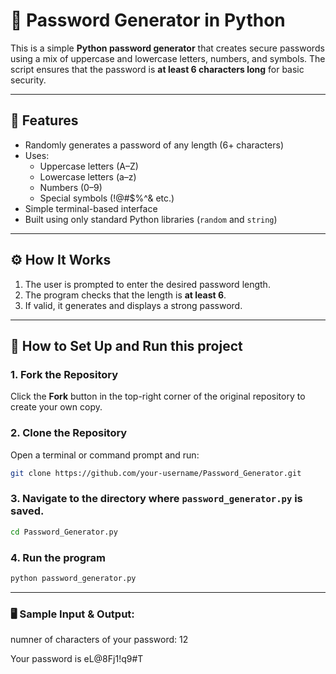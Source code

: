 # 🔐 Password Generator in Python

This is a simple **Python password generator** that creates secure passwords using a mix of uppercase and lowercase letters, numbers, and symbols. The script ensures that the password is **at least 6 characters long** for basic security.

---

## 🧠 Features

- Randomly generates a password of any length (6+ characters)
- Uses:
  - Uppercase letters (A–Z)
  - Lowercase letters (a–z)
  - Numbers (0–9)
  - Special symbols (!@#$%^& etc.)
- Simple terminal-based interface
- Built using only standard Python libraries (`random` and `string`)

---

## ⚙️ How It Works

1. The user is prompted to enter the desired password length.
2. The program checks that the length is **at least 6**.
3. If valid, it generates and displays a strong password.

---

## 🚀 How to Set Up and Run this project

### 1. Fork the Repository
Click the **Fork** button in the top-right corner of the original repository to create your own copy.

### 2. Clone the Repository
Open a terminal or command prompt and run:

```bash
git clone https://github.com/your-username/Password_Generator.git
```

### 3. Navigate to the directory where `password_generator.py` is saved.
  ```bash
  cd Password_Generator.py
  ```
### 4. Run the program
```bash
python password_generator.py
```
---
### 🖥️ Sample Input & Output:

numner of characters of your password:
12

Your password is eL@8Fj1!q9#T

